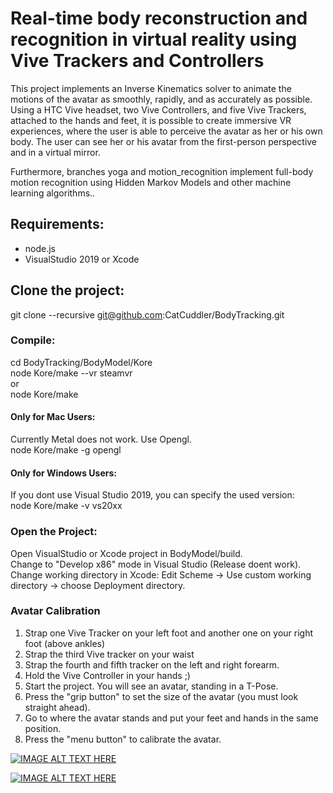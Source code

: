 # Real-time body reconstruction and recognition in virtual reality using Vive Trackers and Controllers

This project implements an Inverse Kinematics solver to animate the motions of the avatar as smoothly, rapidly, and as accurately as possible. Using a HTC Vive headset, two Vive Controllers, and five Vive Trackers, attached to the hands and feet, it is possible to create immersive VR experiences, where the user is able to perceive the avatar as her or his own body. The user can see her or his avatar from the first-person perspective and in a virtual mirror.

Furthermore, branches yoga and motion_recognition implement full-body motion recognition using Hidden Markov Models and other machine learning algorithms..

## Requirements:
- node.js
- VisualStudio 2019 or Xcode

## Clone the project:
git clone --recursive git@github.com:CatCuddler/BodyTracking.git <br />

### Compile:
cd BodyTracking/BodyModel/Kore <br />
node Kore/make --vr steamvr <br />
or <br />
node Kore/make

#### Only for Mac Users:
Currently Metal does not work. Use Opengl. <br />
node Kore/make -g opengl

#### Only for Windows Users:
If you dont use Visual Studio 2019, you can specify the used version: <br />
node Kore/make -v vs20xx

### Open the Project:
Open VisualStudio or Xcode project in BodyModel/build. <br />
Change to "Develop x86" mode in Visual Studio (Release doent work). <br />
Change working directory in Xcode: Edit Scheme -> Use custom working directory -> choose Deployment directory.

### Avatar Calibration
1. Strap one Vive Tracker on your left foot and another one on your right foot (above ankles)
2. Strap the third Vive tracker on your waist
3. Strap the fourth and fifth tracker on the left and right forearm.
4. Hold the Vive Controller in your hands ;)
5. Start the project. You will see an avatar, standing in a T-Pose.
6. Press the "grip button" to set the size of the avatar (you must look straight ahead).
7. Go to where the avatar stands and put your feet and hands in the same position.
8. Press the "menu button" to calibrate the avatar.

[![IMAGE ALT TEXT HERE](https://img.youtube.com/vi/x4SS8_-XY38/0.jpg)](https://youtu.be/x4SS8_-XY38)

[![IMAGE ALT TEXT HERE](https://img.youtube.com/vi/J2bgYozfsDw/0.jpg)](https://youtu.be/J2bgYozfsDw)
